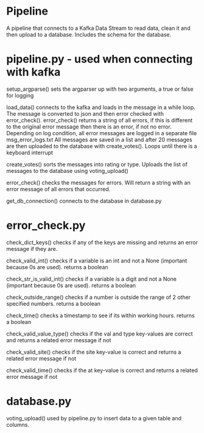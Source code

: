 # Pipeline

A pipeline that connects to a Kafka Data Stream to read data, clean it and then upload to a database. Includes the schema for the database.

# pipeline.py - used when connecting with kafka

setup_argparse()
sets the argparser up with two arguments, a true or false for logging

load_data()
connects to the kafka and loads in the message in a while loop. 
The message is converted to json and then error checked with error_check().
error_check() returns a string of all errors, if this is different to the original error message then there is an error, if not no error.
Depending on log condition, all error messages are logged in a separate file msg_error_logs.txt
All messages are saved in a list and after 20 messages are then uploaded to the database with create_votes().
Loops until there is a keyboard interrupt

create_votes()
sorts the messages into rating or type. Uploads the list of messages to the database using voting_upload()

error_check()
checks the messages for errors. Will return a string with an error message of all errors that occurred.

get_db_connection()
connects to the database in database.py


# error_check.py

check_dict_keys()
checks if any of the keys are missing and returns an error message if they are. 

check_valid_int()
checks if a variable is an int and not a None (important because 0s are used). returns a boolean

check_str_is_valid_int()
checks if a variable is a digit and not a None (important because 0s are used). returns a boolean

check_outside_range()
checks if a number is outside the range of 2 other specified numbers. returns a boolean

check_time()
checks a timestamp to see if its within working hours. returns a boolean

check_valid_value_type()
checks if the val and type key-values are correct and returns a related error message if not

check_valid_site()
checks if the site key-value is correct and returns a related error message if not

check_valid_time()
checks if the at key-value is correct and returns a related error message if not

# database.py

voting_upload()
used by pipeline.py to insert data to a given table and columns.




